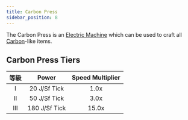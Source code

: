 ```yaml
---
title: Carbon Press
sidebar_position: 8
---
```


The Carbon Press is an [Electric Machine](../Electric-Machines.md) which can be used to craft all [Carbon](../../Resources/Elements-and-compounds/Carbon.md)-like items.

## Carbon Press Tiers

| 等級  |     Power     | Speed Multiplier |
|:---:|:-------------:|:----------------:|
|  I  | 20 J/Sf Tick  |       1.0x       |
| II  | 50 J/Sf Tick  |       3.0x       |
| III | 180 J/Sf Tick |      15.0x       |
